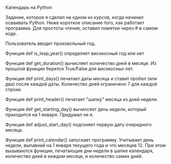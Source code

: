 Календарь на Python

Задание, которое я сделал на одном из курсов, когда начинал осваивать
Python. Ниже короткое описание того, как работает программа. Для простоты
чтения, оставил пометки через # в самом коде.

Пользователь вводит произвольный год.

Функция def is_leap_year() определяет високосный год или нет

Функция def get_duration() вычисляет количество дней в месяце.
Из прошлой функции берется True/False для високосных лет.

Функция def print_days() печатает даты месяца и ставит пробел (или два) 
после каждой даты. Количество дней ограничено 7 для каждой строки.

Функция def print_header() печатает "шапку" месяца из дней недели.

Функция def get_starting_day() вычилсяет день недели, который приходится
на 1 января. Придумал не я.

Функция def adjust_start_day() подгоняет первую дату очередного месяца.

Функция def print_calendar() запускает программу. Учитывает день недели,
выпавний на 1 января текущего года и что месяцев 12. При этом вызываются
функции, печатающие дни недели в шапке календаря, количество дней в каждом
месяце, и количество самих дней.
